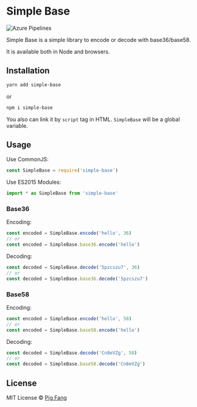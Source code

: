 # Simple Base

![Azure Pipelines](https://flat.badgen.net/azure-pipelines/G-Plane/G-Plane/g-plane.simple-base)

Simple Base is a simple library to encode or decode with base36/base58.

It is available both in Node and browsers.

## Installation

```bash
yarn add simple-base
```

or

```bash
npm i simple-base
```

You also can link it by `script` tag in HTML. `SimpleBase` will be a global variable.

## Usage

Use CommonJS:

```javascript
const SimpleBase = require('simple-base')
```

Use ES2015 Modules:

```javascript
import * as SimpleBase from 'simple-base'
```

### Base36

Encoding:

```javascript
const encoded = SimpleBase.encode('hello', 36)
// or
const encoded = SimpleBase.base36.encode('hello')
```

Decoding:

```javascript
const decoded = SimpleBase.decode('5pzcszu7', 36)
// or
const decoded = SimpleBase.base36.decode('5pzcszu7')
```

### Base58

Encoding:

```javascript
const encoded = SimpleBase.encode('hello', 58)
// or
const encoded = SimpleBase.base58.encode('hello')
```

Decoding:

```javascript
const decoded = SimpleBase.decode('Cn8eVZg', 58)
// or
const decoded = SimpleBase.base58.decode('Cn8eVZg')
```

## License

MIT License © [Pig Fang](https://gplane.win/)
